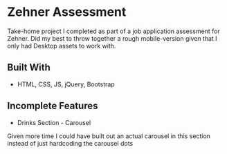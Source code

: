 # Zehner Assessment

Take-home project I completed as part of a job application assessment for Zehner. Did my best to throw together a rough mobile-version given that I only had Desktop assets to work with.

## Built With

* HTML, CSS, JS, jQuery, Bootstrap

## Incomplete Features

* Drinks Section - Carousel

Given more time I could have built out an actual carousel in this section instead of just hardcoding the carousel dots